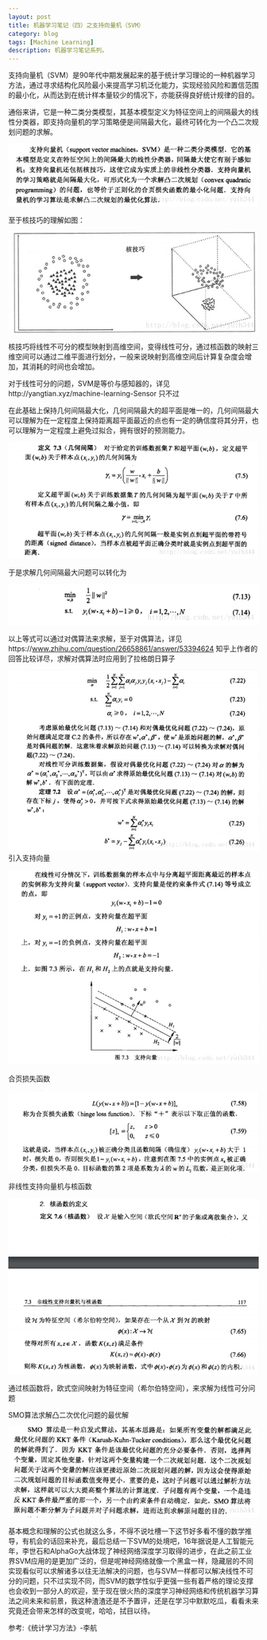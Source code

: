 ```yaml
---
layout: post
title: 机器学习笔记（四）之支持向量机（SVM）
category: blog
tags: [Machine Learning]
description: 机器学习笔记系列。
---
```



支持向量机（SVM）是90年代中期发展起来的基于统计学习理论的一种机器学习方法，通过寻求结构化风险最小来提高学习机泛化能力，实现经验风险和置信范围的最小化，从而达到在统计样本量较少的情况下，亦能获得良好统计规律的目的。

通俗来讲，它是一种二类分类模型，其基本模型定义为特征空间上的间隔最大的线性分类器，即支持向量机的学习策略便是间隔最大化，最终可转化为一个凸二次规划问题的求解。

![简陋的草图](https://github.com/Yangtiancoder/Yangtiancoder.github.io/blob/master/assets/images/10.png?raw=true)


至于核技巧的理解如图：


![简陋的草图](https://github.com/Yangtiancoder/Yangtiancoder.github.io/blob/master/assets/images/11.png?raw=true)


核技巧将线性不可分的模型映射到高维空间，变得线性可分，通过核函数的映射三维空间可以通过二维平面进行划分，一般来说映射到高维空间后计算复杂度会增加，其消耗的时间也会增加。

对于线性可分的问题，SVM是等价与感知器的，详见http://yangtian.xyz/machine-learning-Sensor 只不过

在此基础上保持几何间隔最大化，几何间隔最大的超平面是唯一的，几何间隔最大可以理解为在一定程度上保持距离超平面最近的点也有一定的确信度将其分开，也可以理解为一定程度上避免过拟合，拥有很好的预测能力。

![简陋的草图](https://github.com/Yangtiancoder/Yangtiancoder.github.io/blob/master/assets/images/12.png?raw=true)

于是求解几何间隔最大问题可以转化为

![简陋的草图](https://github.com/Yangtiancoder/Yangtiancoder.github.io/blob/master/assets/images/13.png?raw=true)

以上等式可以通过对偶算法来求解，至于对偶算法，详见https://www.zhihu.com/question/26658861/answer/53394624 知乎上作者的回答比较详尽，求解对偶算法时应用到了拉格朗日算子


![简陋的草图](https://github.com/Yangtiancoder/Yangtiancoder.github.io/blob/master/assets/images/14.png?raw=true)
引入支持向量


![简陋的草图](https://github.com/Yangtiancoder/Yangtiancoder.github.io/blob/master/assets/images/15.png?raw=true)


合页损失函数

![简陋的草图](https://github.com/Yangtiancoder/Yangtiancoder.github.io/blob/master/assets/images/16.png?raw=true)

非线性支持向量机与核函数

![简陋的草图](https://github.com/Yangtiancoder/Yangtiancoder.github.io/blob/master/assets/images/17.png?raw=true)

通过核函数将，欧式空间映射为特征空间（希尔伯特空间），来求解为线性可分问题



SMO算法求解凸二次优化问题的最优解

![简陋的草图](https://github.com/Yangtiancoder/Yangtiancoder.github.io/blob/master/assets/images/18.png?raw=true)

基本概念和理解的公式也就这么多，不得不说吐槽一下这节好多看不懂的数学推导，有机会的话回来补充，最后总结一下SVM的处境吧，16年据说是人工智能元年，李世石和AlphaGo大战体现了神经网络深度学习取得的进步，在此之前工业界SVM应用的是更加广泛的，但是呢神经网络就像一个黑盒一样，隐藏层的不同实现看似可以求解诸多以往无法解决的问题，也与SVM一样都可以解决线性不可分的问题，只不过实现不同，而SVM的数学性似乎更强一些有着严格的理论支撑也会收到一部分人的欢迎，至于现在很火热的深度学习神经网络和传统机器学习算法之间未来和前景，我这种渣渣还是不予置评，还是在学习中默默吃瓜，看看未来究竟还会带来怎样的改变呢，哈哈，拭目以待。



参考:《统计学习方法》-李航

